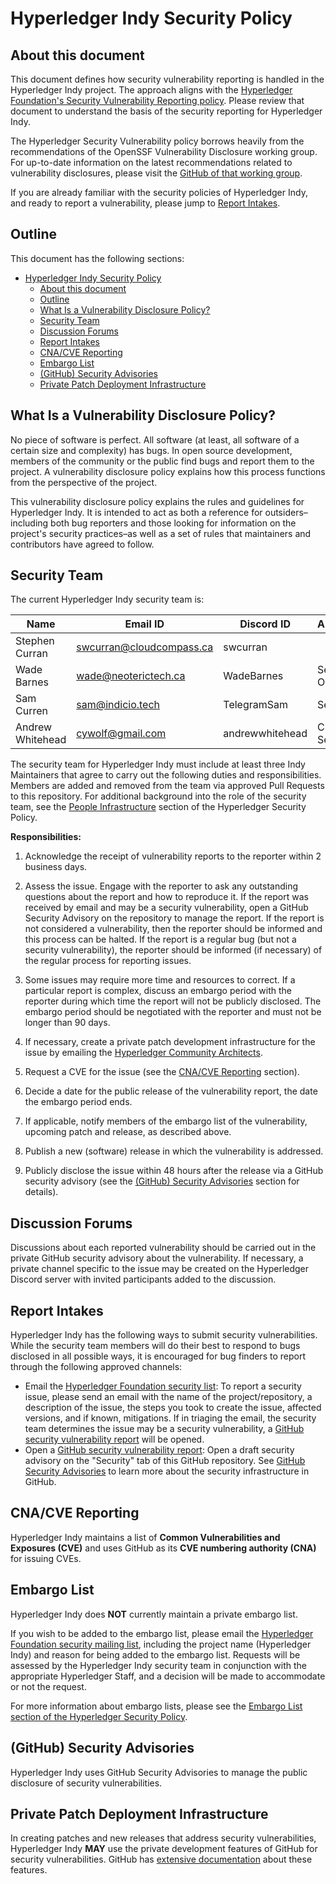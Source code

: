 # Hyperledger Indy Security Policy

[Hyperledger security vulnerability disclosure policy]: /governing-documents/security.md

## About this document

This document defines how security vulnerability reporting is handled in the
Hyperledger Indy project. The approach aligns with the [Hyperledger
Foundation's Security Vulnerability Reporting
policy](https://toc.hyperledger.org/governing-documents/security.html). Please
review that document to understand the basis of the security reporting for
Hyperledger Indy.

The Hyperledger Security Vulnerability policy borrows heavily from the
recommendations of the OpenSSF Vulnerability Disclosure working group. For
up-to-date information on the latest recommendations related to vulnerability
disclosures, please visit the [GitHub of that working
group](https://github.com/ossf/wg-vulnerability-disclosures).

If you are already familiar with the security policies of Hyperledger Indy, and
ready to report a vulnerability, please jump to [Report
Intakes](#report-intakes).

## Outline

This document has the following sections:

- [Hyperledger Indy Security Policy](#hyperledger-indy-security-policy)
  - [About this document](#about-this-document)
  - [Outline](#outline)
  - [What Is a Vulnerability Disclosure Policy?](#what-is-a-vulnerability-disclosure-policy)
  - [Security Team](#security-team)
  - [Discussion Forums](#discussion-forums)
  - [Report Intakes](#report-intakes)
  - [CNA/CVE Reporting](#cnacve-reporting)
  - [Embargo List](#embargo-list)
  - [(GitHub) Security Advisories](#github-security-advisories)
  - [Private Patch Deployment Infrastructure](#private-patch-deployment-infrastructure)

## What Is a Vulnerability Disclosure Policy?

No piece of software is perfect. All software (at least, all software of a
certain size and complexity) has bugs. In open source development, members of
the community or the public find bugs and report them to the project. A
vulnerability disclosure policy explains how this process functions from the
perspective of the project.

This vulnerability disclosure policy explains the rules and guidelines for
Hyperledger Indy. It is intended to act as both a reference for
outsiders–including both bug reporters and those looking for information on the
project's security practices–as well as a set of rules that maintainers and
contributors have agreed to follow.

## Security Team

The current Hyperledger Indy security team is:

| Name             | Email ID                 | Discord ID      | Area/Specialty         |
| ---------------- | ------------------------ | --------------- | ---------------------- |
| Stephen Curran   | swcurran@cloudcompass.ca | swcurran        |              |
| Wade Barnes      | wade@neoterictech.ca     | WadeBarnes      | Security, Operations   |
| Sam Curren       | sam@indicio.tech         | TelegramSam     | Security               |
| Andrew Whitehead | cywolf@gmail.com         | andrewwhitehead | Cryptography, Security |

The security team for Hyperledger Indy must include at least three Indy
Maintainers that agree to carry out the following duties and responsibilities.
Members are added and removed from the team via approved Pull Requests to this
repository. For additional background into the role of the security team, see
the [People Infrastructure] section of the Hyperledger Security Policy.

[People Infrastructure]: https://toc.hyperledger.org/governing-documents/security.html#people-infrastructure

**Responsibilities:**

1. Acknowledge the receipt of vulnerability reports to the reporter within 2
   business days.

2. Assess the issue. Engage with the reporter to ask any outstanding questions
about the report and how to reproduce it. If the report was received by email
and may be a security vulnerability, open a GitHub Security Advisory on the
repository to manage the report. If the report is not considered a
vulnerability, then the reporter should be informed and this process can be
halted. If the report is a regular bug (but not a security vulnerability), the
reporter should be informed (if necessary) of the regular process for reporting
issues.

1. Some issues may require more time and resources to correct. If a particular
report is complex, discuss an embargo period with the reporter during which
time the report will not be publicly disclosed. The embargo period should be
negotiated with the reporter and must not be longer than 90 days.

1. If necessary, create a private patch development infrastructure for the issue
   by emailing the [Hyperledger Community Architects].

[Hyperledger Community Architects]: mailto:community-architects@hyperledger.org

5. Request a CVE for the issue (see the [CNA/CVE Reporting](#cnacve-reporting)
   section).

6. Decide a date for the public release of the vulnerability report, the date
   the embargo period ends.

7. If applicable, notify members of the embargo list of the vulnerability,
upcoming patch and release, as described above.

8. Publish a new (software) release in which the vulnerability is addressed.

9. Publicly disclose the issue within 48 hours after the release via a
GitHub security advisory (see the [(GitHub) Security
Advisories](#github-security-advisories) section for details).

## Discussion Forums

Discussions about each reported vulnerability should be carried out in the
private GitHub security advisory about the vulnerability. If necessary, a private
channel specific to the issue may be created on the Hyperledger Discord server
with invited participants added to the discussion.

## Report Intakes

Hyperledger Indy has the following ways to submit security
vulnerabilities. While the security team members will do their best to
respond to bugs disclosed in all possible ways, it is encouraged for bug
finders to report through the following approved channels:

- Email the [Hyperledger Foundation security
list](mailto:security@lists.hyperledger.org): To report a security issue, please
send an email with the name of the project/repository, a description of the issue, the
steps you took to create the issue, affected versions, and if known,
mitigations. If in triaging the email, the security team determines the issue may be
a security vulnerability, a [GitHub security vulnerability report] will be
opened.
- Open a [GitHub security vulnerability report]: Open a draft security advisory
on the "Security" tab of this GitHub repository. See [GitHub Security
Advisories](#github-security-advisories) to learn more about the security
infrastructure in GitHub.

[GitHub security vulnerability report]: https://docs.github.com/en/code-security/security-advisories/guidance-on-reporting-and-writing/privately-reporting-a-security-vulnerability

## CNA/CVE Reporting

Hyperledger Indy maintains a list of **Common Vulnerabilities and Exposures
(CVE)** and uses GitHub as its **CVE numbering authority (CNA)** for issuing
CVEs.

## Embargo List

Hyperledger Indy does **NOT** currently maintain a private embargo list.

If you wish to be added to the embargo list, please email the [Hyperledger
Foundation security mailing list](mailto:security@lists.hyperledger.org),
including the project name (Hyperledger Indy) and reason for being added
to the embargo list. Requests will be assessed by the Hyperledger Indy
security team in conjunction with the appropriate Hyperledger Staff, and a
decision will be made to accommodate or not the request.

For more information about embargo lists, please see the [Embargo List section
of the Hyperledger Security
Policy](https://toc.hyperledger.org/governing-documents/security.html#embargo-list).

## (GitHub) Security Advisories

Hyperledger Indy uses GitHub Security Advisories to manage the public
disclosure of security vulnerabilities.

## Private Patch Deployment Infrastructure

In creating patches and new releases that address security vulnerabilities,
Hyperledger Indy **MAY** use the private development features of GitHub for
security vulnerabilities. GitHub has [extensive
documentation](https://docs.github.com/en/code-security/security-advisories/repository-security-advisories)
about these features.
